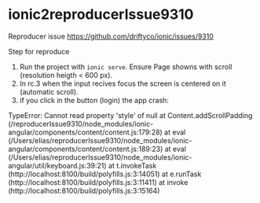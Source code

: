# ionic2reproducerIssue9310
Reproducer issue https://github.com/driftyco/ionic/issues/9310

Step for reproduce

1. Run the project with `ionic serve`. Ensure Page showns with scroll (resolution heigth < 600 px).
2. In rc.3 when the input recives focus the screen is centered on it (automatic scroll).
3. if you click in the button (login) the app crash: 


TypeError: Cannot read property 'style' of null
 at Content.addScrollPadding (/reproducerIssue9310/node_modules/ionic-angular/components/content/content.js:179:28)
 at eval (/Users/elias/reproducerIssue9310/node_modules/ionic-angular/components/content/content.js:189:23)
 at eval (/Users/elias/reproducerIssue9310/node_modules/ionic-angular/util/keyboard.js:39:21)
 at t.invokeTask (http://localhost:8100/build/polyfills.js:3:14051)
 at e.runTask (http://localhost:8100/build/polyfills.js:3:11411)
 at invoke (http://localhost:8100/build/polyfills.js:3:15164)

